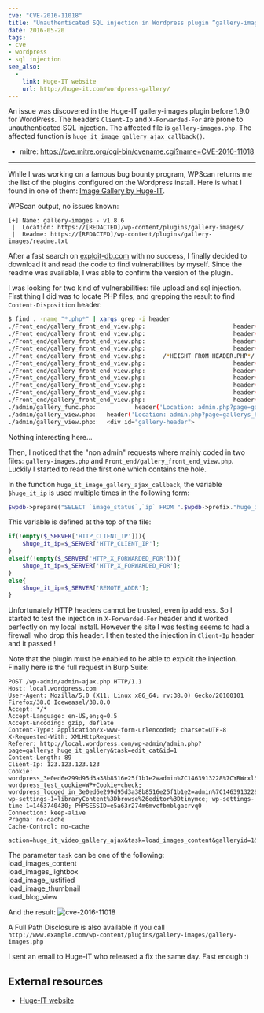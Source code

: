 ```yaml
---
cve: "CVE-2016-11018"
title: "Unauthenticated SQL injection in Wordpress plugin “gallery-images”"
date: 2016-05-20
tags:
- cve
- wordpress
- sql injection
see_also:
  -
    link: Huge-IT website
    url: http://huge-it.com/wordpress-gallery/
---
```

An issue was discovered in the Huge-IT gallery-images plugin before 1.9.0 for WordPress. The headers `Client-Ip` and `X-Forwarded-For` are prone to unauthenticated SQL injection. The affected file is `gallery-images.php`. The affected function is `huge_it_image_gallery_ajax_callback()`.

- mitre: https://cve.mitre.org/cgi-bin/cvename.cgi?name=CVE-2016-11018

<hr />

While I was working on a famous bug bounty program, WPScan returns me the list of the plugins configured on the Wordpress install.
Here is what I found in one of them: [Image Gallery by Huge-IT](https://wordpress.org/plugins/gallery-images/).

WPScan output, no issues known:

```none
[+] Name: gallery-images - v1.8.6  
 |  Location: https://[REDACTED]/wp-content/plugins/gallery-images/  
 |  Readme: https://[REDACTED]/wp-content/plugins/gallery-images/readme.txt  
```

After a fast search on [exploit-db.com](https://www.exploit-db.com/) with no success, I finally decided to download it and read the code to find vulnerabilites by myself.
Since the readme was available, I was able to confirm the version of the plugin.

I was looking for two kind of vulnerabilities: file upload and sql injection.
First thing I did was to locate PHP files, and grepping the result to find `Content-Disposition` header:

```bash
$ find . -name "*.php*" | xargs grep -i header
./Front_end/gallery_front_end_view.php:							header("Location:".$actual_link."");
./Front_end/gallery_front_end_view.php:							header("Location:".$actual_link."");
./Front_end/gallery_front_end_view.php:							header("Location:".$actual_link."");
./Front_end/gallery_front_end_view.php:							header("Location:".$actual_link."");
./Front_end/gallery_front_end_view.php:		/*HEIGHT FROM HEADER.PHP*/
./Front_end/gallery_front_end_view.php:							header("Location:".$actual_link."");
./Front_end/gallery_front_end_view.php:							header("Location:".$actual_link."");
./Front_end/gallery_front_end_view.php:							header("Location:".$actual_link."");
./Front_end/gallery_front_end_view.php:							header("Location:".$actual_link."");
./Front_end/gallery_front_end_view.php:							header("Location:".$actual_link."");
./Front_end/gallery_front_end_view.php:							header("Location:".$actual_link."");
./admin/gallery_func.php:			header('Location: admin.php?page=gallerys_huge_it_gallery&id='.$rowsldccs->id.'&task=apply');
./admin/gallery_view.php:	header('Location: admin.php?page=gallerys_huge_it_gallery&id='.$row->id.'&task=apply');
./admin/gallery_view.php:	<div id="gallery-header">
```
<!--more-->

Nothing interesting here...

Then, I noticed that the "non admin" requests where mainly coded in two files: `gallery-images.php` and `Front_end/gallery_front_end_view.php`.
Luckily I started to read the first one which contains the hole.

In the function `huge_it_image_gallery_ajax_callback`, the variable `$huge_it_ip` is used multiple times in the following form:

```php
$wpdb->prepare("SELECT `image_status`,`ip` FROM ".$wpdb->prefix."huge_itgallery_like_dislike WHERE image_id = %d AND `ip` = '".$huge_it_ip."'",(int)$row->id);
```

This variable is defined at the top of the file:

```php
if(!empty($_SERVER['HTTP_CLIENT_IP'])){
	$huge_it_ip=$_SERVER['HTTP_CLIENT_IP'];
}
elseif(!empty($_SERVER['HTTP_X_FORWARDED_FOR'])){
	$huge_it_ip=$_SERVER['HTTP_X_FORWARDED_FOR'];
}
else{
	$huge_it_ip=$_SERVER['REMOTE_ADDR'];
}
```

Unfortunately HTTP headers cannot be trusted, even ip address.
So I started to test the injection in `X-Forwarded-For` header and it worked perfectly on my local install.
However the site I was testing seems to had a firewall who drop this header. 
I then tested the injection in `Client-Ip` header and it passed !

Note that the plugin must be enabled to be able to exploit the injection.
Finally here is the full request in Burp Suite:

```http
POST /wp-admin/admin-ajax.php HTTP/1.1
Host: local.wordpress.com
User-Agent: Mozilla/5.0 (X11; Linux x86_64; rv:38.0) Gecko/20100101 Firefox/38.0 Iceweasel/38.8.0
Accept: */*
Accept-Language: en-US,en;q=0.5
Accept-Encoding: gzip, deflate
Content-Type: application/x-www-form-urlencoded; charset=UTF-8
X-Requested-With: XMLHttpRequest
Referer: http://local.wordpress.com/wp-admin/admin.php?page=gallerys_huge_it_gallery&task=edit_cat&id=1
Content-Length: 89
Client-Ip: 123.123.123.123
Cookie: wordpress_3e0ed6e299d95d3a38b8516e25f1b1e2=admin%7C1463913228%7CYRWrxl5s69SoSkkXyMBFnXzSt2dSINk63ojC6F0mcWJ%7Cb28be90ae8a75452f047cb21fcc84f42a9a801123af24c1f77bb3f19c880147b; wordpress_test_cookie=WP+Cookie+check; wordpress_logged_in_3e0ed6e299d95d3a38b8516e25f1b1e2=admin%7C1463913228%7CYRWrxl5s69SoSkkXyMBFnXzSt2dSINk63ojC6F0mcWJ%7C243730f21ebdc724e25dd292d6c8d1773510dd572a0a39abc88b379852181f1f; wp-settings-1=libraryContent%3Dbrowse%26editor%3Dtinymce; wp-settings-time-1=1463740430; PHPSESSID=e5a63r274m6mvcfbmblgacrvq0
Connection: keep-alive
Pragma: no-cache
Cache-Control: no-cache

action=huge_it_video_gallery_ajax&task=load_images_content&galleryid=1&page=1&perpage=100
```

The parameter `task` can be one of the following:  
load_images_content  
load_images_lightbox  
load_image_justified  
load_image_thumbnail  
load_blog_view

And the result:
![cve-2016-11018](/images/image-gallery-sql-injection.png)

A Full Path Disclosure is also available if you call `http://www.example.com/wp-content/plugins/gallery-images/gallery-images.php`

I sent an email to Huge-IT who released a fix the same day. Fast enough :)


## External resources

- [Huge-IT website](http://huge-it.com/wordpress-gallery/)

